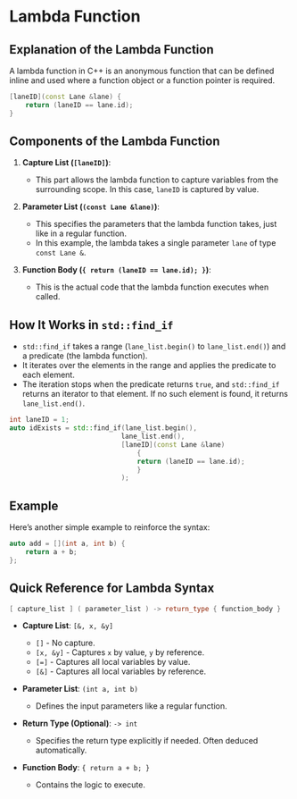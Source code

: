 # Lambda Function

## Explanation of the Lambda Function

A lambda function in C++ is an anonymous function that can be defined inline and used where a function object or a function pointer is required.

```cpp
[laneID](const Lane &lane) {
    return (laneID == lane.id);
}
```
## Components of the Lambda Function

1. **Capture List (`[laneID]`)**:
   - This part allows the lambda function to capture variables from the surrounding scope. In this case, `laneID` is captured by value.


2. **Parameter List (`(const Lane &lane)`)**:
   - This specifies the parameters that the lambda function takes, just like in a regular function.
   - In this example, the lambda takes a single parameter `lane` of type `const Lane &`.

3. **Function Body (`{ return (laneID == lane.id); }`)**:
   - This is the actual code that the lambda function executes when called.

## How It Works in `std::find_if`

- `std::find_if` takes a range (`lane_list.begin()` to `lane_list.end()`) and a predicate (the lambda function).
- It iterates over the elements in the range and applies the predicate to each element.
- The iteration stops when the predicate returns `true`, and `std::find_if` returns an iterator to that element. If no such element is found, it returns `lane_list.end()`.

```cpp
int laneID = 1;
auto idExists = std::find_if(lane_list.begin(),
                            lane_list.end(), 
                            [laneID](const Lane &lane)
                                {
                                return (laneID == lane.id);
                                }
                            );
```

## Example 

Here’s another simple example to reinforce the syntax:

```cpp
auto add = [](int a, int b) {
    return a + b;
};
```

## Quick Reference for Lambda Syntax

```cpp
[ capture_list ] ( parameter_list ) -> return_type { function_body }
```

- **Capture List**: `[&, x, &y]`
  - `[]` - No capture.
  - `[x, &y]` - Captures `x` by value, `y` by reference.
  - `[=]` - Captures all local variables by value.
  - `[&]` - Captures all local variables by reference.
  
- **Parameter List**: `(int a, int b)`
  - Defines the input parameters like a regular function.

- **Return Type (Optional)**: `-> int`
  - Specifies the return type explicitly if needed. Often deduced automatically.

- **Function Body**: `{ return a + b; }`
  - Contains the logic to execute.